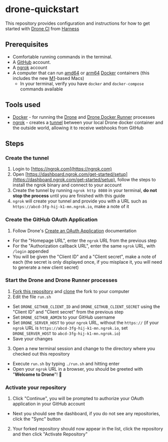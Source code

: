 # drone-quickstart 
This repository provides configuration and instructions for how to get started with [Drone CI](https://www.drone.io) from [Harness](https://harness.io)
 
## Prerequisites 
 
* Comfortable running commands in the terminal.
* A [GitHub](https://github.com) account.
* A [ngrok](https://ngrok.com) account
* A computer that can run [amd64](https://en.wikipedia.org/wiki/X86-64) or [arm64](https://en.wikipedia.org/wiki/AArch64) [Docker](https://www.docker.com) containers (this includes the new [M1](https://en.wikipedia.org/wiki/Apple_M1)-based Macs)
  * In your terminal, verify you have `docker` and `docker-compose` commands available

## Tools used

* [Docker](https://www.docker.com) - for running the [Drone](https://docs.drone.io/server/provider/github/) and [Drone Docker Runner](https://docs.drone.io/runner/docker/overview/) processes
* [ngrok](https://ngrok.com) - creates a [tunnel](https://en.wikipedia.org/wiki/Tunneling_protocol) between your local Drone docker container and the outside world, allowing it to receive webhooks from GitHub

## Steps

### Create the tunnel

1. Login to [https://ngrok.com](https://ngrok.com)
2. Open [https://dashboard.ngrok.com/get-started/setup](https://dashboard.ngrok.com/get-started/setup), follow the steps to install the ngrok binary and connect to your account
3. Create the tunnel by running `ngrok http 8080` in your terminal, **do not stop the process** until you are finished with this guide
4. `ngrok` will create your tunnel and provide you with a URL such as `https://abcd-3fg-hij-k1-mn.ngrok.io`, make a note of it

### Create the GitHub OAuth Application

1. Follow Drone's [Create an OAuth Application](https://docs.drone.io/server/provider/github/#create-an-oauth-application) documentation
  - For the "Homepage URL", enter the `ngrok` URL from the previous step
  - For the "Authorization callback URL", enter the same `ngrok` URL, with `/login` appended
  - You will be given the "Client ID" and a "Client secret", make a note of each (the secret is only displayed once, if you misplace it, you will need to generate a new client secret)

### Start the Drone and Drone Runner processes

1. [Fork this repository](https://docs.github.com/en/get-started/quickstart/fork-a-repo) and [clone](https://docs.github.com/en/repositories/creating-and-managing-repositories/cloning-a-repository) the fork to your computer
2. Edit the file `run.sh`
  - Set `DRONE_GITHUB_CLIENT_ID` and `DRONE_GITHUB_CLIENT_SECRET` using the "Client ID" and "Client secret" from the previous step
  - Set `DRONE_GITHUB_ADMIN` to your GitHub username
  - Set `DRONE_SERVER_HOST` to your `ngrok` URL, without the `https://` (if your `ngrok` URL is `https://abcd-3fg-hij-k1-mn.ngrok.io`, set `DRONE_SERVER_HOST` to `abcd-3fg-hij-k1-mn.ngrok.io`)
  - Save your changes
3. Open a new terminal session and change to the directory where you checked out this repository
  - Execute `run.sh` by typing `./run.sh` and hitting enter
  - Open your `ngrok` URL in a browser, you should be greeted with "**Welcome to Drone**"! 🎉

### Activate your repository

1. Click "Continue", you will be prompted to authorize your OAuth application in your GitHub account
  - Next you should see the dashboard, if you do not see any repositories, click the "Sync" button
2. Your forked repository should now appear in the list, click the repository and then click "Activate Repository"
